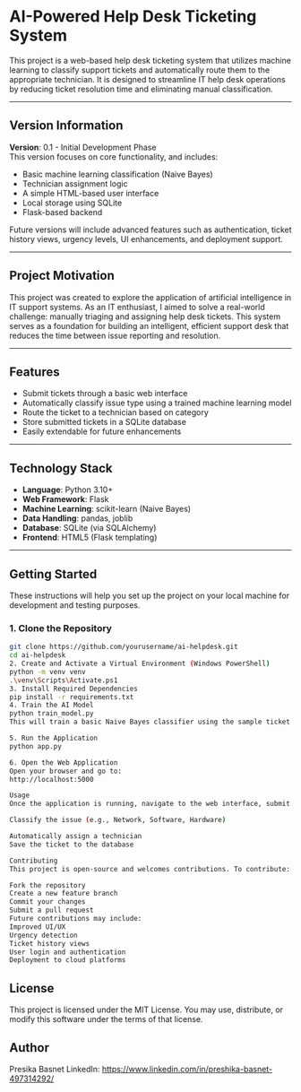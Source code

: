 # AI-Powered Help Desk Ticketing System

This project is a web-based help desk ticketing system that utilizes machine learning to classify support tickets and automatically route them to the appropriate technician. It is designed to streamline IT help desk operations by reducing ticket resolution time and eliminating manual classification.

---

## Version Information

**Version**: 0.1 - Initial Development Phase  
This version focuses on core functionality, and includes:

- Basic machine learning classification (Naive Bayes)
- Technician assignment logic
- A simple HTML-based user interface
- Local storage using SQLite
- Flask-based backend

Future versions will include advanced features such as authentication, ticket history views, urgency levels, UI enhancements, and deployment support.

---

## Project Motivation

This project was created to explore the application of artificial intelligence in IT support systems. As an IT enthusiast, I aimed to solve a real-world challenge: manually triaging and assigning help desk tickets. This system serves as a foundation for building an intelligent, efficient support desk that reduces the time between issue reporting and resolution.

---

## Features

- Submit tickets through a basic web interface
- Automatically classify issue type using a trained machine learning model
- Route the ticket to a technician based on category
- Store submitted tickets in a SQLite database
- Easily extendable for future enhancements

---

## Technology Stack

- **Language**: Python 3.10+
- **Web Framework**: Flask
- **Machine Learning**: scikit-learn (Naive Bayes)
- **Data Handling**: pandas, joblib
- **Database**: SQLite (via SQLAlchemy)
- **Frontend**: HTML5 (Flask templating)

---

## Getting Started

These instructions will help you set up the project on your local machine for development and testing purposes.

### 1. Clone the Repository

```bash
git clone https://github.com/yourusername/ai-helpdesk.git
cd ai-helpdesk
2. Create and Activate a Virtual Environment (Windows PowerShell)
python -m venv venv
.\venv\Scripts\Activate.ps1
3. Install Required Dependencies
pip install -r requirements.txt
4. Train the AI Model
python train_model.py
This will train a basic Naive Bayes classifier using the sample ticket data and save the model as ticket_classifier.pkl.

5. Run the Application
python app.py

6. Open the Web Application
Open your browser and go to:
http://localhost:5000

Usage
Once the application is running, navigate to the web interface, submit a ticket, and the system will:

Classify the issue (e.g., Network, Software, Hardware)

Automatically assign a technician
Save the ticket to the database

Contributing
This project is open-source and welcomes contributions. To contribute:

Fork the repository
Create a new feature branch
Commit your changes
Submit a pull request
Future contributions may include:
Improved UI/UX
Urgency detection
Ticket history views
User login and authentication
Deployment to cloud platforms
```
## License
This project is licensed under the MIT License. You may use, distribute, or modify this software under the terms of that license.

## Author
Presika Basnet
LinkedIn: https://www.linkedin.com/in/preshika-basnet-497314292/
